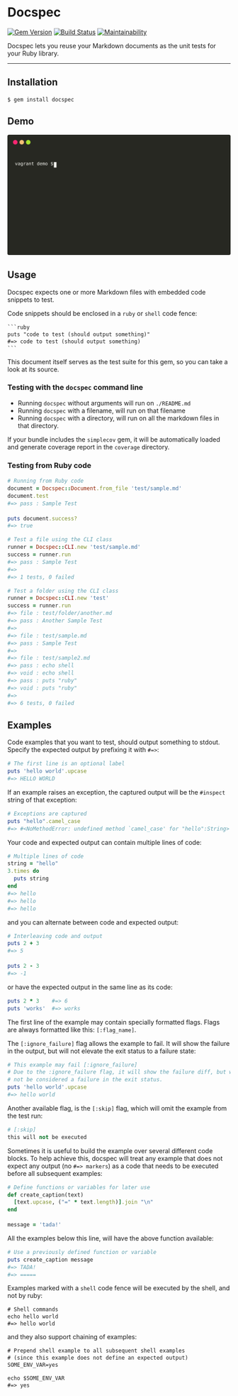 Docspec
==================================================

[![Gem Version](https://badge.fury.io/rb/docspec.svg)](https://badge.fury.io/rb/docspec)
[![Build Status](https://github.com/DannyBen/docspec/workflows/Test/badge.svg)](https://github.com/DannyBen/docspec/actions?query=workflow%3ATest)
[![Maintainability](https://api.codeclimate.com/v1/badges/e0c15c1f33fa4aa45f70/maintainability)](https://codeclimate.com/github/DannyBen/docspec/maintainability)

Docspec lets you reuse your Markdown documents as the unit tests for your
Ruby library.

---


Installation
--------------------------------------------------

    $ gem install docspec


Demo
--------------------------------------------------

![Demo](demo/cast.svg)


Usage
--------------------------------------------------

Docspec expects one or more Markdown files with embedded code snippets to 
test.

Code snippets should be enclosed in a `ruby` or `shell` code fence:

    ```ruby
    puts "code to test (should output something)"
    #=> code to test (should output something)
    ```

This document itself serves as the test suite for this gem, so you can take a
look at its source.


### Testing with the `docspec` command line

- Running `docspec` without arguments will run on `./README.md`
- Running `docspec` with a filename, will run on that filename
- Running `docspec` with a directory, will run on all the markdown files in
  that directory.

If your bundle includes the `simplecov` gem, it will be automatically loaded
and generate coverage report in the `coverage` directory.


### Testing from Ruby code

```ruby
# Running from Ruby code
document = Docspec::Document.from_file 'test/sample.md'
document.test
#=> pass : Sample Test

puts document.success?
#=> true
```




```ruby
# Test a file using the CLI class
runner = Docspec::CLI.new 'test/sample.md'
success = runner.run
#=> pass : Sample Test
#=> 
#=> 1 tests, 0 failed
```


```ruby
# Test a folder using the CLI class
runner = Docspec::CLI.new 'test'
success = runner.run
#=> file : test/folder/another.md
#=> pass : Another Sample Test
#=> 
#=> file : test/sample.md
#=> pass : Sample Test
#=> 
#=> file : test/sample2.md
#=> pass : echo shell
#=> void : echo shell
#=> pass : puts "ruby"
#=> void : puts "ruby"
#=>
#=> 6 tests, 0 failed

```



Examples
--------------------------------------------------

Code examples that you want to test, should output something to stdout. 
Specify the expected output by prefixing it with `#=>`:

```ruby
# The first line is an optional label
puts 'hello world'.upcase
#=> HELLO WORLD
```

If an example raises an exception, the captured output will be the `#inspect`
string of that exception:

```ruby
# Exceptions are captured
puts "hello".camel_case
#=> #<NoMethodError: undefined method `camel_case' for "hello":String>
```

Your code and expected output can contain multiple lines of code:

```ruby
# Multiple lines of code
string = "hello"
3.times do 
  puts string
end
#=> hello
#=> hello
#=> hello
```

and you can alternate between code and expected output:

```ruby
# Interleaving code and output 
puts 2 + 3
#=> 5

puts 2 - 3
#=> -1
```

or have the expected output in the same line as its code:

```ruby
puts 2 * 3    #=> 6
puts 'works'  #=> works
```

The first line of the example may contain specially formatted flags. Flags 
are always formatted like this: `[:flag_name]`. 

The `[:ignore_failure]` flag allows the example to fail. It will show the 
failure in the output, but will not elevate the exit status to a failure 
state:

```ruby
# This example may fail [:ignore_failure]
# Due to the :ignore_failure flag, it will show the failure diff, but will
# not be considered a failure in the exit status.
puts 'hello world'.upcase
#=> hello world
```

Another available flag, is the `[:skip]` flag, which will omit the example
from the test run:

```ruby
# [:skip]
this will not be executed
```

Sometimes it is useful to build the example over several different code 
blocks. To help achieve this, docspec will treat any example that does not 
expect any output (no `#=> markers`) as a code that needs to be executed
before all subsequent examples:

```ruby
# Define functions or variables for later use
def create_caption(text)
  [text.upcase, ("=" * text.length)].join "\n"
end

message = 'tada!'
```

All the examples below this line, will have the above function available:

```ruby
# Use a previously defined function or variable
puts create_caption message
#=> TADA!
#=> =====
```


Examples marked with a `shell` code fence will be executed by the
shell, and not by ruby:

```shell
# Shell commands
echo hello world
#=> hello world
```

and they also support chaining of examples:

```shell
# Prepend shell example to all subsequent shell examples
# (since this example does not define an expected output)
SOME_ENV_VAR=yes
```

```shell
echo $SOME_ENV_VAR
#=> yes
```

